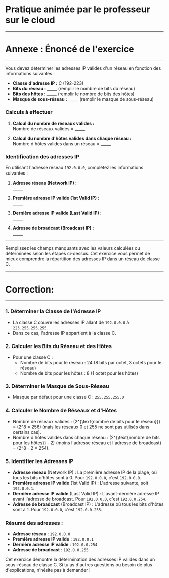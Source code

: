 # Pratique animée par le professeur sur le cloud



---
# Annexe : Énoncé de l'exercice
----


Vous devez déterminer les adresses IP valides d'un réseau en fonction des informations suivantes :

- **Classe d'adresse IP :** C (192-223)
- **Bits du réseau :** \_\_\_\_\_ (remplir le nombre de bits du réseau)
- **Bits des hôtes :** \_\_\_\_\_ (remplir le nombre de bits des hôtes)
- **Masque de sous-réseau :** \_\_\_\_\_ (remplir le masque de sous-réseau)

### Calculs à effectuer

1. **Calcul du nombre de réseaux valides :**  
   Nombre de réseaux valides = \_\_\_\_\_

2. **Calcul du nombre d'hôtes valides dans chaque réseau :**  
   Nombre d'hôtes valides dans un réseau = \_\_\_\_\_

### Identification des adresses IP

En utilisant l'adresse réseau `192.0.0.0`, complétez les informations suivantes :

1. **Adresse réseau (Network IP) :**  
   \_\_\_\_\_

2. **Première adresse IP valide (1st Valid IP) :**  
   \_\_\_\_\_

3. **Dernière adresse IP valide (Last Valid IP) :**  
   \_\_\_\_\_

4. **Adresse de broadcast (Broadcast IP) :**  
   \_\_\_\_\_

---

Remplissez les champs manquants avec les valeurs calculées ou déterminées selon les étapes ci-dessus. Cet exercice vous permet de mieux comprendre la répartition des adresses IP dans un réseau de classe C.

----
# Correction:
----

### 1. **Déterminer la Classe de l'Adresse IP**
   - La classe C couvre les adresses IP allant de `192.0.0.0` à `223.255.255.255`.
   - Dans ce cas, l'adresse IP appartient à la classe C.

### 2. **Calculer les Bits du Réseau et des Hôtes**
   - Pour une classe C :
     - Nombre de bits pour le réseau : 24 (8 bits par octet, 3 octets pour le réseau)
     - Nombre de bits pour les hôtes : 8 (1 octet pour les hôtes)
  
### 3. **Déterminer le Masque de Sous-Réseau**
   - Masque par défaut pour une classe C : `255.255.255.0`

### 4. **Calculer le Nombre de Réseaux et d'Hôtes**
   - Nombre de réseaux valides : \(2^{\text{nombre de bits pour le réseau}}\) =  \(2^8 = 256\) (mais les réseaux 0 et 255 ne sont pas utilisés dans certains cas).
   - Nombre d'hôtes valides dans chaque réseau : \(2^{\text{nombre de bits pour les hôtes}} - 2\) (moins l'adresse réseau et l'adresse de broadcast) = \(2^8 - 2 = 254\).

### 5. **Identifier les Adresses IP**
   - **Adresse réseau** (Network IP) : La première adresse IP de la plage, où tous les bits d'hôtes sont à 0. Pour `192.0.0.0`, c'est `192.0.0.0`.
   - **Première adresse IP valide** (1st Valid IP) : L'adresse suivante, soit `192.0.0.1`.
   - **Dernière adresse IP valide** (Last Valid IP) : L'avant-dernière adresse IP avant l'adresse de broadcast. Pour `192.0.0.0`, c'est `192.0.0.254`.
   - **Adresse de broadcast** (Broadcast IP) : L'adresse où tous les bits d'hôtes sont à 1. Pour `192.0.0.0`, c'est `192.0.0.255`.

### Résumé des adresses :
- **Adresse réseau** : `192.0.0.0`
- **Première adresse IP valide** : `192.0.0.1`
- **Dernière adresse IP valide** : `192.0.0.254`
- **Adresse de broadcast** : `192.0.0.255`

Cet exercice démontre la détermination des adresses IP valides dans un sous-réseau de classe C. Si tu as d'autres questions ou besoin de plus d'explications, n'hésite pas à demander !
